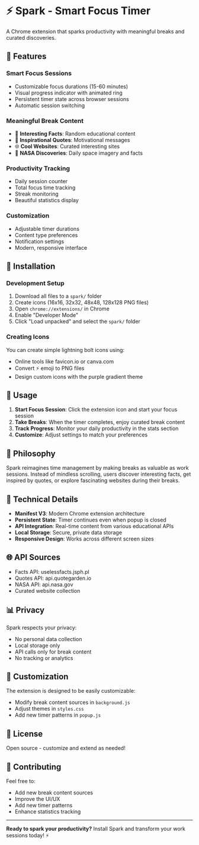 # ⚡ Spark - Smart Focus Timer

A Chrome extension that sparks productivity with meaningful breaks and curated discoveries.

## 🌟 Features

### Smart Focus Sessions
- Customizable focus durations (15-60 minutes)
- Visual progress indicator with animated ring
- Persistent timer state across browser sessions
- Automatic session switching

### Meaningful Break Content
- 🧠 **Interesting Facts**: Random educational content
- 💭 **Inspirational Quotes**: Motivational messages
- 🌐 **Cool Websites**: Curated interesting sites
- 🚀 **NASA Discoveries**: Daily space imagery and facts

### Productivity Tracking
- Daily session counter
- Total focus time tracking
- Streak monitoring
- Beautiful statistics display

### Customization
- Adjustable timer durations
- Content type preferences
- Notification settings
- Modern, responsive interface

## 🚀 Installation

### Development Setup
1. Download all files to a `spark/` folder
2. Create icons (16x16, 32x32, 48x48, 128x128 PNG files)
3. Open `chrome://extensions/` in Chrome
4. Enable "Developer Mode"
5. Click "Load unpacked" and select the `spark/` folder

### Creating Icons
You can create simple lightning bolt icons using:
- Online tools like favicon.io or canva.com
- Convert ⚡ emoji to PNG files
- Design custom icons with the purple gradient theme

## 📖 Usage

1. **Start Focus Session**: Click the extension icon and start your focus session
2. **Take Breaks**: When the timer completes, enjoy curated break content
3. **Track Progress**: Monitor your daily productivity in the stats section
4. **Customize**: Adjust settings to match your preferences

## 🎯 Philosophy

Spark reimagines time management by making breaks as valuable as work sessions. Instead of mindless scrolling, users discover interesting facts, get inspired by quotes, or explore fascinating websites during their breaks.

## 🔧 Technical Details

- **Manifest V3**: Modern Chrome extension architecture
- **Persistent State**: Timer continues even when popup is closed
- **API Integration**: Real-time content from various educational APIs
- **Local Storage**: Secure, private data storage
- **Responsive Design**: Works across different screen sizes

## 🌐 API Sources

- Facts API: uselessfacts.jsph.pl
- Quotes API: api.quotegarden.io
- NASA API: api.nasa.gov
- Curated website collection

## 📊 Privacy

Spark respects your privacy:
- No personal data collection
- Local storage only
- API calls only for break content
- No tracking or analytics

## 🎨 Customization

The extension is designed to be easily customizable:
- Modify break content sources in `background.js`
- Adjust themes in `styles.css`
- Add new timer patterns in `popup.js`

## 📄 License

Open source - customize and extend as needed!

## 🤝 Contributing

Feel free to:
- Add new break content sources
- Improve the UI/UX
- Add new timer patterns
- Enhance statistics tracking

---

**Ready to spark your productivity?** Install Spark and transform your work sessions today! ⚡